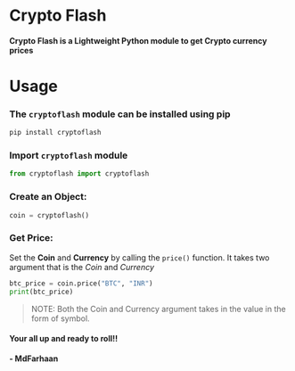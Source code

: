 # Crypto Flash
#### Crypto Flash is a Lightweight Python module to get Crypto currency prices


# Usage
### The ```cryptoflash``` module can be installed using pip
```python
pip install cryptoflash
```
### Import ```cryptoflash``` module
```python
from cryptoflash import cryptoflash
```
### Create an Object:

```python
coin = cryptoflash()
```
### Get Price:
Set the **Coin** and **Currency** by calling the ```price()``` function.
It takes two argument that is the _Coin_ and _Currency_
```python
btc_price = coin.price("BTC", "INR")
print(btc_price)
```
> NOTE: Both the Coin and Currency argument takes in the value in the form
of symbol.

#### Your all up and ready to roll!!

**- MdFarhaan**
